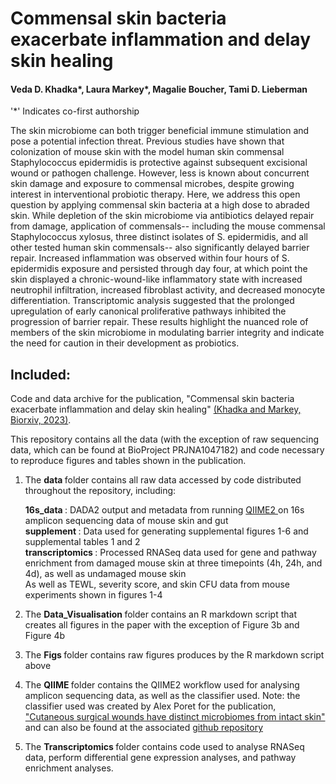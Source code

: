 # Commensal skin bacteria exacerbate inflammation and delay skin healing
#### Veda D. Khadka*, Laura Markey*, Magalie Boucher, Tami D. Lieberman
'*' Indicates co-first authorship

The skin microbiome can both trigger beneficial immune stimulation and pose a potential infection threat. Previous studies have shown that colonization of mouse skin with the model human skin commensal Staphylococcus epidermidis is protective against subsequent excisional wound or pathogen challenge. However, less is known about concurrent skin damage and exposure to commensal microbes, despite growing interest in interventional probiotic therapy. Here, we address this open question by applying commensal skin bacteria at a high dose to abraded skin. While depletion of the skin microbiome via antibiotics delayed repair from damage, application of commensals-- including the mouse commensal Staphylococcus xylosus, three distinct isolates of S. epidermidis, and all other tested human skin commensals-- also significantly delayed barrier repair. Increased inflammation was observed within four hours of S. epidermidis exposure and persisted through day four, at which point the skin displayed a chronic-wound-like inflammatory state with increased neutrophil infiltration, increased fibroblast activity, and decreased monocyte differentiation. Transcriptomic analysis suggested that the prolonged upregulation of early canonical proliferative pathways inhibited the progression of barrier repair. These results highlight the nuanced role of members of the skin microbiome in modulating barrier integrity and indicate the need for caution in their development as probiotics.

## Included: 

Code and data archive for the publication, "Commensal skin bacteria exacerbate inflammation and delay skin healing" [(Khadka and Markey, Biorxiv, 2023)](https://www.biorxiv.org/content/10.1101/2023.12.04.569980v1). 

This repository contains all the data (with the exception of raw sequencing data, which can be found at BioProject PRJNA1047182) and code necessary to reproduce figures and tables shown in the publication. 

1. The <strong> data </strong> folder contains all raw data accessed by code distributed throughout the repository, including: <p>
   <strong>16s_data </strong>: DADA2 output and metadata from running <a href = "https://qiime2.org/"> QIIME2 </a>  on 16s amplicon sequencing data of mouse skin and gut <br> 
    <strong> supplement </strong>: Data used for generating supplemental figures 1-6 and supplemental tables 1 and 2 <br>
    <strong> transcriptomics </strong>: Processed RNASeq data used for gene and pathway enrichment from damaged mouse skin at three timepoints (4h, 24h, and 4d), as well as undamaged mouse skin <br>
    As well as TEWL, severity score, and skin CFU data from mouse experiments shown in figures 1-4 <br>

2. The <strong> Data_Visualisation </strong> folder contains an R markdown script that creates all figures in the paper with the exception of Figure 3b and Figure 4b <p>
3. The <strong> Figs </strong> folder contains raw figures produces by the R markdown script above <p>
4. The <strong> QIIME </strong> folder contains the QIIME2 workflow used for analysing amplicon sequencing data, as well as the classifier used. Note: the classifier used was created by Alex Poret for the publication, ["Cutaneous surgical wounds have distinct microbiomes from intact skin"](https://pubmed.ncbi.nlm.nih.gov/36541798/) and can also be found at the associated [github repository](https://github.com/ajporet/cutaneous_wound_microbiome) <p>
5. The <strong> Transcriptomics </strong> folder contains code used to analyse RNASeq data, perform differential gene expression analyses, and pathway enrichment analyses. 
